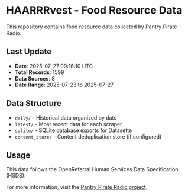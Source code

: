 # HAARRRvest - Food Resource Data

This repository contains food resource data collected by Pantry Pirate Radio.

## Last Update

- **Date**: 2025-07-27 09:16:10 UTC
- **Total Records**: 1599
- **Data Sources**: 8
- **Date Range**: 2025-07-23 to 2025-07-27

## Data Structure

- `daily/` - Historical data organized by date
- `latest/` - Most recent data for each scraper
- `sqlite/` - SQLite database exports for Datasette
- `content_store/` - Content deduplication store (if configured)

## Usage

This data follows the OpenReferral Human Services Data Specification (HSDS).

For more information, visit the [Pantry Pirate Radio project](https://github.com/For-The-Greater-Good/pantry-pirate-radio).

